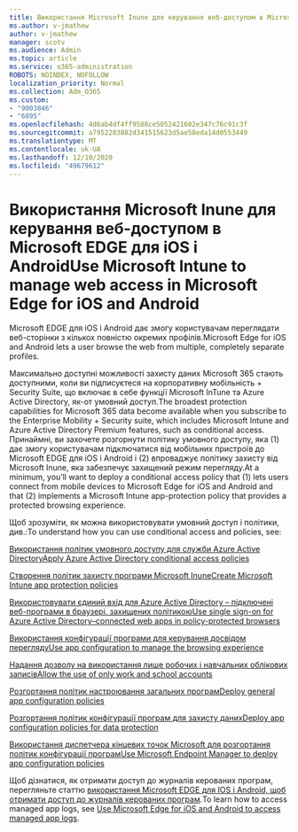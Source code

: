 ```yaml
---
title: Використання Microsoft Inune для керування веб-доступом в Microsoft EDGE для iOS і Android
ms.author: v-jmathew
author: v-jmathew
manager: scotv
ms.audience: Admin
ms.topic: article
ms.service: o365-administration
ROBOTS: NOINDEX, NOFOLLOW
localization_priority: Normal
ms.collection: Adm_O365
ms.custom:
- "9003846"
- "6895"
ms.openlocfilehash: 4d6ab4df4ff9588ce5052421602e347c76c91c3f
ms.sourcegitcommit: a7952283882d341515623d5ae58eda14d0553449
ms.translationtype: MT
ms.contentlocale: uk-UA
ms.lasthandoff: 12/10/2020
ms.locfileid: "49679612"
---
```

# <a name="use-microsoft-intune-to-manage-web-access-in-microsoft-edge-for-ios-and-android"></a><span data-ttu-id="af6d3-102">Використання Microsoft Inune для керування веб-доступом в Microsoft EDGE для iOS і Android</span><span class="sxs-lookup"><span data-stu-id="af6d3-102">Use Microsoft Intune to manage web access in Microsoft Edge for iOS and Android</span></span>

<span data-ttu-id="af6d3-103">Microsoft EDGE для iOS і Android дає змогу користувачам переглядати веб-сторінки з кількох повністю окремих профілів.</span><span class="sxs-lookup"><span data-stu-id="af6d3-103">Microsoft Edge for iOS and Android lets a user browse the web from multiple, completely separate profiles.</span></span>

<span data-ttu-id="af6d3-104">Максимально доступні можливості захисту даних Microsoft 365 стають доступними, коли ви підписуєтеся на корпоративну мобільність + Security Suite, що включає в себе функції Microsoft InTune та Azure Active Directory, як-от умовний доступ.</span><span class="sxs-lookup"><span data-stu-id="af6d3-104">The broadest protection capabilities for Microsoft 365 data become available when you subscribe to the Enterprise Mobility + Security suite, which includes Microsoft Intune and Azure Active Directory Premium features, such as conditional access.</span></span> <span data-ttu-id="af6d3-105">Принаймні, ви захочете розгорнути політику умовного доступу, яка (1) дає змогу користувачам підключатися від мобільних пристроїв до Microsoft EDGE для iOS і Android і (2) впроваджує політику захисту від Microsoft Inune, яка забезпечує захищений режим перегляду.</span><span class="sxs-lookup"><span data-stu-id="af6d3-105">At a minimum, you’ll want to deploy a conditional access policy that (1) lets users connect from mobile devices to Microsoft Edge for iOS and Android and that (2) implements a Microsoft Intune app-protection policy that provides a protected browsing experience.</span></span>

<span data-ttu-id="af6d3-106">Щоб зрозуміти, як можна використовувати умовний доступ і політики, див.:</span><span class="sxs-lookup"><span data-stu-id="af6d3-106">To understand how you can use conditional access and policies, see:</span></span>

[<span data-ttu-id="af6d3-107">Використання політик умовного доступу для служби Azure Active Directory</span><span class="sxs-lookup"><span data-stu-id="af6d3-107">Apply Azure Active Directory conditional access policies</span></span>](https://go.microsoft.com/fwlink/?linkid=2132481)

[<span data-ttu-id="af6d3-108">Створення політик захисту програми Microsoft Inune</span><span class="sxs-lookup"><span data-stu-id="af6d3-108">Create Microsoft Intune app protection policies</span></span>](https://go.microsoft.com/fwlink/?linkid=2132651)

[<span data-ttu-id="af6d3-109">Використовувати єдиний вхід для Azure Active Directory – підключені веб-програми в браузері, захищених політикою</span><span class="sxs-lookup"><span data-stu-id="af6d3-109">Use single sign-on for Azure Active Directory–connected web apps in policy-protected browsers</span></span>](https://go.microsoft.com/fwlink/?linkid=2132482)

[<span data-ttu-id="af6d3-110">Використання конфігурації програми для керування досвідом перегляду</span><span class="sxs-lookup"><span data-stu-id="af6d3-110">Use app configuration to manage the browsing experience</span></span>](https://go.microsoft.com/fwlink/?linkid=2132483)

[<span data-ttu-id="af6d3-111">Надання дозволу на використання лише робочих і навчальних облікових записів</span><span class="sxs-lookup"><span data-stu-id="af6d3-111">Allow the use of only work and school accounts</span></span>](https://go.microsoft.com/fwlink/?linkid=2132652)

[<span data-ttu-id="af6d3-112">Розгортання політик настроювання загальних програм</span><span class="sxs-lookup"><span data-stu-id="af6d3-112">Deploy general app configuration policies</span></span>](https://go.microsoft.com/fwlink/?linkid=2132653)

[<span data-ttu-id="af6d3-113">Розгортання політик конфігурації програм для захисту даних</span><span class="sxs-lookup"><span data-stu-id="af6d3-113">Deploy app configuration policies for data protection</span></span>](https://go.microsoft.com/fwlink/?linkid=2132654)

[<span data-ttu-id="af6d3-114">Використання диспетчера кінцевих точок Microsoft для розгортання політик конфігурації програм</span><span class="sxs-lookup"><span data-stu-id="af6d3-114">Use Microsoft Endpoint Manager to deploy app configuration policies</span></span>](https://go.microsoft.com/fwlink/?linkid=2132707)

<span data-ttu-id="af6d3-115">Щоб дізнатися, як отримати доступ до журналів керованих програм, перегляньте статтю [використання Microsoft EDGE для IOS і Android, щоб отримати доступ до журналів керованих програм](https://go.microsoft.com/fwlink/?linkid=2132578).</span><span class="sxs-lookup"><span data-stu-id="af6d3-115">To learn how to access managed app logs, see [Use Microsoft Edge for iOS and Android to access managed app logs](https://go.microsoft.com/fwlink/?linkid=2132578).</span></span>
